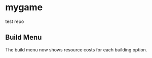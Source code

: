 # mygame
test repo

## Build Menu
The build menu now shows resource costs for each building option.
